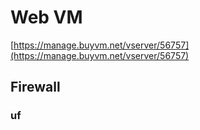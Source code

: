 # Web VM

[https://manage.buyvm.net/vserver/56757](https://manage.buyvm.net/vserver/56757)

## Firewall
### uf
<!--stackedit_data:
eyJoaXN0b3J5IjpbLTg4MzIxMDAwN119
-->